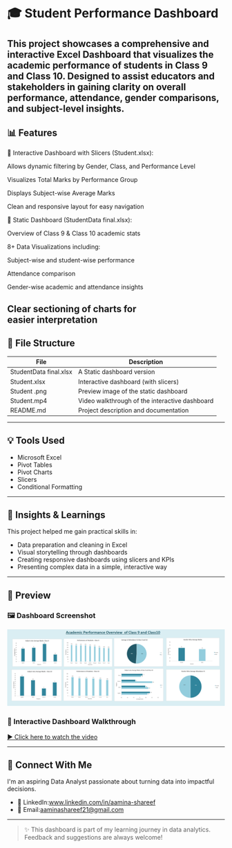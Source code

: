 # 🎓 Student Performance Dashboard

This project showcases a comprehensive and interactive Excel Dashboard that visualizes the academic performance of students in Class 9 and Class 10. Designed to assist educators and stakeholders in gaining clarity on overall performance, attendance, gender comparisons, and subject-level insights.
---

## 📊 Features

🔹 Interactive Dashboard with Slicers (Student.xlsx):

Allows dynamic filtering by Gender, Class, and Performance Level

Visualizes Total Marks by Performance Group

Displays Subject-wise Average Marks

Clean and responsive layout for easy navigation


🔹 Static Dashboard (StudentData final.xlsx):

Overview of Class 9 & Class 10 academic stats

8+ Data Visualizations including:

Subject-wise and student-wise performance

Attendance comparison

Gender-wise academic and attendance insights


Clear sectioning of charts for easier interpretation
---

## 📂 File Structure

| File | Description |
|------|-------------|
| StudentData final.xlsx | A Static dashboard version |
| Student.xlsx | Interactive dashboard (with slicers) |
| Student .png | Preview image of the static dashboard |
| Student.mp4 | Video walkthrough of the interactive dashboard |
| README.md | Project description and documentation |

---

## 💡 Tools Used

- Microsoft Excel
- Pivot Tables
- Pivot Charts
- Slicers
- Conditional Formatting

---

## 📌 Insights & Learnings

This project helped me gain practical skills in:
- Data preparation and cleaning in Excel
- Visual storytelling through dashboards
- Creating responsive dashboards using slicers and KPIs
- Presenting complex data in a simple, interactive way

---

## 📎 Preview

### 🖼 Dashboard Screenshot
![Dashboard Preview](Student%20.png)
### 🎥 Interactive Dashboard Walkthrough
[▶ Click here to watch the video](https://drive.google.com/file/d/1p_rQjvZ9CY7i6VR0VzVOSh8qKgQ84M5Y/view?usp=drive_link)

---

## 🔗 Connect With Me

I'm an aspiring Data Analyst passionate about turning data into impactful decisions.

- 💼 LinkedIn:www.linkedin.com/in/aamina-shareef
- 📧 Email:aaminashareef21@gmail.com

---

> ✨ This dashboard is part of my learning journey in data analytics. Feedback and suggestions are always welcome!
